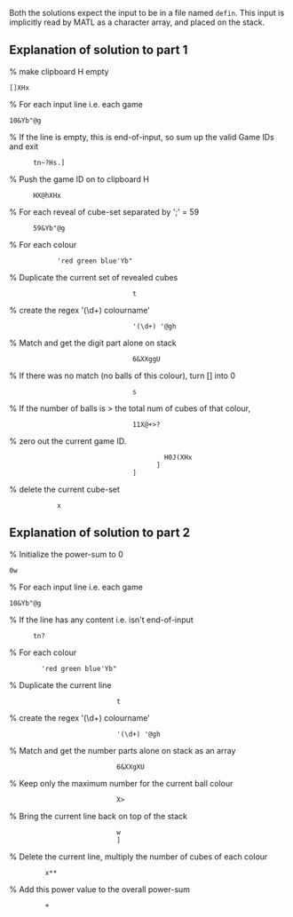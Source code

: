 
Both the solutions expect the input to be in a file named `defin`. This input is implicitly read by MATL as a character array, and placed on the stack.

## Explanation of solution to part 1

% make clipboard H empty

    []XHx

% For each input line i.e. each game

    10&Yb"@g

% If the line is empty, this is end-of-input, so sum up the valid Game IDs and exit

          tn~?Hs.]

% Push the game ID on to clipboard H

          HX@hXHx

% For each reveal of cube-set separated by ';' = 59

          59&Yb"@g

% For each colour

                'red green blue'Yb"

% Duplicate the current set of revealed cubes

                                   t

% create the regex '(\d+) colourname'

                                   '(\d+) '@gh

% Match and get the digit part alone on stack

                                   6&XXggU

% If there was no match (no balls of this colour), turn [] into 0

                                   s

% If the number of balls is > the total num of cubes of that colour,

                                   11X@+>?

% zero out the current game ID.

                                           H0J(XHx
                                         ]
                                   ]

%  delete the current cube-set

                x

## Explanation of solution to part 2

% Initialize the power-sum to 0

    0w

% For each input line i.e. each game

    10&Yb"@g

% If the line has any content i.e. isn't end-of-input

          tn?

% For each colour

            'red green blue'Yb"

% Duplicate the current line

                               t

% create the regex '(\d+) colourname'

                               '(\d+) '@gh

% Match and get the number parts alone on stack as an array

                               6&XXgXU

% Keep only the maximum number for the current ball colour

                               X>

% Bring the current line back on top of the stack

                               w
                               ]

% Delete the current line, multiply the number of cubes of each colour

             x**

% Add this power value to the overall power-sum

             +

